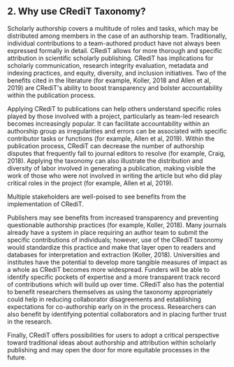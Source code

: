 ## 2. Why use CRediT Taxonomy? 

Scholarly authorship covers a multitude of roles and tasks, which may be
distributed among members in the case of an authorship team.
Traditionally, individual contributions to a team-authored product have
not always been expressed formally in detail. CRediT allows for more
thorough and specific attribution in scientific scholarly publishing.
CRediT has implications for scholarly communication, research integrity
evaluation, metadata and indexing practices, and equity, diversity, and
inclusion initiatives. Two of the benefits cited in the literature (for
example, Koller, 2018 and Allen et al, 2019) are CRediT's ability to
boost transparency and bolster accountability within the publication
process.

Applying CRediT to publications can help others understand specific
roles played by those involved with a project, particularly as team-led
research becomes increasingly popular. It can facilitate accountability
within an authorship group as irregularities and errors can be
associated with specific contributor tasks or functions (for example,
Allen et al, 2019). Within the publication process, CRediT can decrease
the number of authorship disputes that frequently fall to journal
editors to resolve (for example, Craig, 2018). Applying the taxonomy can
also illustrate the distribution and diversity of labor involved in
generating a publication, making visible the work of those who were not
involved in writing the article but who did play critical roles in the
project (for example, Allen et al, 2019).

Multiple stakeholders are well-poised to see benefits from the
implementation of CRediT.

Publishers may see benefits from increased transparency and preventing
questionable authorship practices (for example, Koller, 2018). Many
journals already have a system in place requiring an author team to
submit the specific contributions of individuals; however, use of the
CRediT taxonomy would standardize this practice and make that layer open
to readers and databases for interpretation and extraction (Koller,
2018). Universities and institutes have the potential to develop more
tangible measures of impact as a whole as CRediT becomes more
widespread. Funders will be able to identify specific pockets of
expertise and a more transparent track record of contributions which
will build up over time. CRediT also has the potential to benefit
researchers themselves as using the taxonomy appropriately could help in
reducing collaborator disagreements and establishing expectations for
co-authorship early on in the process. Researchers can also benefit by
identifying potential collaborators and in placing further trust in the
research.

Finally, CRediT offers possibilities for users to adopt a critical
perspective toward traditional ideas about authorship and attribution
within scholarly publishing and may open the door for more equitable
processes in the future.
